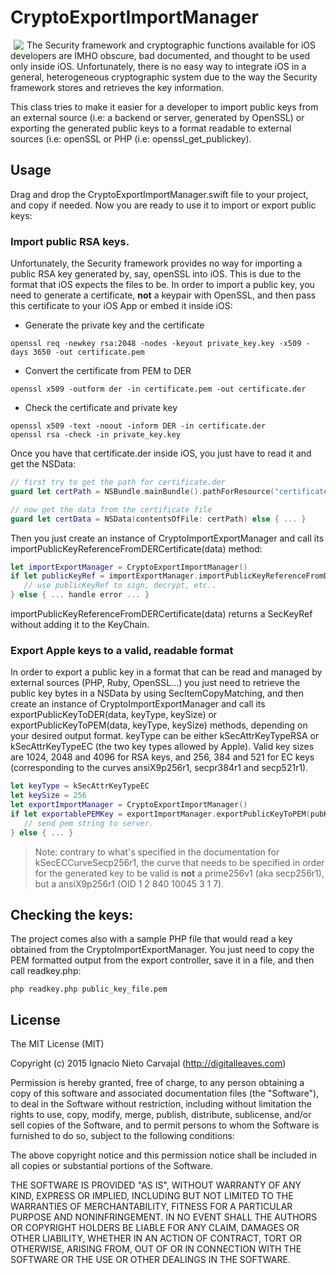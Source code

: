 # CryptoExportImportManager

<img align="left" hspace="5" src="http://digitalleaves.com/blog/wp-content/uploads/2015/10/exportimport.gif">
The Security framework and cryptographic functions available for iOS developers are IMHO obscure, bad documented, and thought to be used only inside iOS. Unfortunately, there is no easy way to integrate iOS in a general, heterogeneous cryptographic system due to the way the Security framework stores and retrieves the key information.

This class tries to make it easier for a developer to import public keys from an external source (i.e: a backend or server, generated by OpenSSL) or exporting the generated public keys to a format readable to external sources (i.e: openSSL or PHP (i.e: openssl_get_publickey).

## Usage

Drag and drop the CryptoExportImportManager.swift file to your project, and copy if needed. Now you are ready to use it to import or export public keys:

### Import public RSA keys.
Unfortunately, the Security framework provides no way for importing a public RSA key generated by, say, openSSL into iOS. This is due to the format that iOS expects the files to be. In order to import a public key, you need to generate a certificate, <strong>not</strong> a keypair with OpenSSL, and then pass this certificate to your iOS App or embed it inside iOS:

- Generate the private key and the certificate
```
openssl req -newkey rsa:2048 -nodes -keyout private_key.key -x509 -days 3650 -out certificate.pem
```
- Convert the certificate from PEM to DER
```
openssl x509 -outform der -in certificate.pem -out certificate.der
```
- Check the certificate and private key
```
openssl x509 -text -noout -inform DER -in certificate.der
openssl rsa -check -in private_key.key
```

Once you have that certificate.der inside iOS, you just have to read it and get the NSData:

```swift
// first try to get the path for certificate.der
guard let certPath = NSBundle.mainBundle().pathForResource("certificate", ofType: "der") else { ... }

// now get the data from the certificate file
guard let certData = NSData(contentsOfFile: certPath) else { ... }
```

Then you just create an instance of CryptoImportExportManager and call its importPublicKeyReferenceFromDERCertificate(data) method:

```swift
let importExportManager = CryptoExportImportManager()
if let publicKeyRef = importExportManager.importPublicKeyReferenceFromDERCertificate(certData) {
   // use publicKeyRef to sign, decrypt, etc..
} else { ... handle error ... }
```

importPublicKeyReferenceFromDERCertificate(data) returns a SecKeyRef without adding it to the KeyChain.

### Export Apple keys to a valid, readable format
In order to export a public key in a format that can be read and managed by external sources (PHP, Ruby, OpenSSL...) you just need to retrieve the public key bytes in a NSData by using SecItemCopyMatching, and then create an instance of CryptoImportExportManager and call its exportPublicKeyToDER(data, keyType, keySize) or exportPublicKeyToPEM(data, keyType, keySize) methods, depending on your desired output format. keyType can be either kSecAttrKeyTypeRSA or kSecAttrKeyTypeEC (the two key types allowed by Apple). Valid key sizes are 1024, 2048 and 4096 for RSA keys, and 256, 384 and 521 for EC keys (corresponding to the curves ansiX9p256r1, secpr384r1 and secp521r1).

```swift
let keyType = kSecAttrKeyTypeEC
let keySize = 256
let exportImportManager = CryptoExportImportManager()
if let exportablePEMKey = exportImportManager.exportPublicKeyToPEM(pubKeyData, keyType: keyType, keySize: keySize) {
   // send pem string to server.
} else { ... }
```

> Note: contrary to what's specified in the documentation for kSecECCurveSecp256r1, the curve that needs to be specified in order for the generated key to be valid is <strong>not</strong> a prime256v1 (aka secp256r1), but a ansiX9p256r1 (OID 1 2 840 10045 3 1 7).

## Checking the keys:
The project comes also with a sample PHP file that would read a key obtained from the CryptoImportExportManager. You just need to copy the PEM formatted output from the export controller, save it  in a file, and then call readkey.php:

```
php readkey.php public_key_file.pem
```
## License

The MIT License (MIT)

Copyright (c) 2015 Ignacio Nieto Carvajal (http://digitalleaves.com)

Permission is hereby granted, free of charge, to any person obtaining a copy
of this software and associated documentation files (the "Software"), to deal
in the Software without restriction, including without limitation the rights
to use, copy, modify, merge, publish, distribute, sublicense, and/or sell
copies of the Software, and to permit persons to whom the Software is
furnished to do so, subject to the following conditions:

The above copyright notice and this permission notice shall be included in
all copies or substantial portions of the Software.

THE SOFTWARE IS PROVIDED "AS IS", WITHOUT WARRANTY OF ANY KIND, EXPRESS OR
IMPLIED, INCLUDING BUT NOT LIMITED TO THE WARRANTIES OF MERCHANTABILITY,
FITNESS FOR A PARTICULAR PURPOSE AND NONINFRINGEMENT. IN NO EVENT SHALL THE
AUTHORS OR COPYRIGHT HOLDERS BE LIABLE FOR ANY CLAIM, DAMAGES OR OTHER
LIABILITY, WHETHER IN AN ACTION OF CONTRACT, TORT OR OTHERWISE, ARISING FROM,
OUT OF OR IN CONNECTION WITH THE SOFTWARE OR THE USE OR OTHER DEALINGS IN
THE SOFTWARE.
